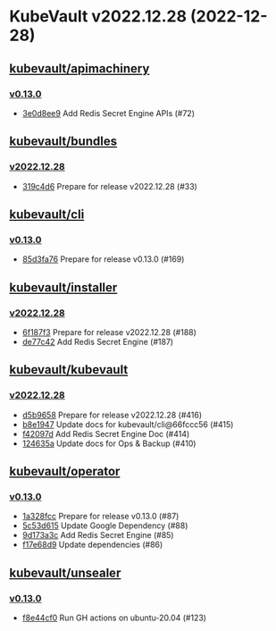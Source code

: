 # KubeVault v2022.12.28 (2022-12-28)


## [kubevault/apimachinery](https://github.com/kubevault/apimachinery)

### [v0.13.0](https://github.com/kubevault/apimachinery/releases/tag/v0.13.0)

- [3e0d8ee9](https://github.com/kubevault/apimachinery/commit/3e0d8ee9) Add Redis Secret Engine APIs (#72)



## [kubevault/bundles](https://github.com/kubevault/bundles)

### [v2022.12.28](https://github.com/kubevault/bundles/releases/tag/v2022.12.28)

- [319c4d6](https://github.com/kubevault/bundles/commit/319c4d6) Prepare for release v2022.12.28 (#33)



## [kubevault/cli](https://github.com/kubevault/cli)

### [v0.13.0](https://github.com/kubevault/cli/releases/tag/v0.13.0)

- [85d3fa76](https://github.com/kubevault/cli/commit/85d3fa76) Prepare for release v0.13.0 (#169)



## [kubevault/installer](https://github.com/kubevault/installer)

### [v2022.12.28](https://github.com/kubevault/installer/releases/tag/v2022.12.28)

- [6f187f3](https://github.com/kubevault/installer/commit/6f187f3) Prepare for release v2022.12.28 (#188)
- [de77c42](https://github.com/kubevault/installer/commit/de77c42) Add Redis Secret Engine (#187)



## [kubevault/kubevault](https://github.com/kubevault/kubevault)

### [v2022.12.28](https://github.com/kubevault/kubevault/releases/tag/v2022.12.28)

- [d5b9658](https://github.com/kubevault/kubevault/commit/d5b9658) Prepare for release v2022.12.28 (#416)
- [b8e1947](https://github.com/kubevault/kubevault/commit/b8e1947) Update docs for kubevault/cli@66fccc56 (#415)
- [f42097d](https://github.com/kubevault/kubevault/commit/f42097d) Add Redis Secret Engine Doc (#414)
- [124635a](https://github.com/kubevault/kubevault/commit/124635a) Update docs for Ops & Backup (#410)



## [kubevault/operator](https://github.com/kubevault/operator)

### [v0.13.0](https://github.com/kubevault/operator/releases/tag/v0.13.0)

- [1a328fcc](https://github.com/kubevault/operator/commit/1a328fcc) Prepare for release v0.13.0 (#87)
- [5c53d615](https://github.com/kubevault/operator/commit/5c53d615) Update Google Dependency (#88)
- [9d173a3c](https://github.com/kubevault/operator/commit/9d173a3c) Add Redis Secret Engine (#85)
- [f17e68d9](https://github.com/kubevault/operator/commit/f17e68d9) Update dependencies (#86)



## [kubevault/unsealer](https://github.com/kubevault/unsealer)

### [v0.13.0](https://github.com/kubevault/unsealer/releases/tag/v0.13.0)

- [f8e44cf0](https://github.com/kubevault/unsealer/commit/f8e44cf0) Run GH actions on ubuntu-20.04 (#123)



